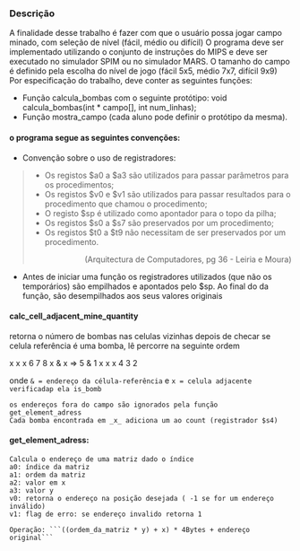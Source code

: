 ### Descrição
A finalidade desse trabalho é fazer com que o usuário possa jogar campo minado, com seleção de nível (fácil, médio ou difícil)
O programa deve ser implementado utilizando o conjunto de instruções do MIPS e deve ser executado no simulador SPIM ou no simulador MARS.
O tamanho do campo é definido pela escolha do nível de jogo (fácil 5x5, médio 7x7, difícil 9x9)
Por especificação do trabalho, deve conter as seguintes funções:
* Função calcula_bombas com o seguinte protótipo:
  void calcula_bombas(int * campo[], int num_linhas);
* Função mostra_campo (cada aluno pode definir o protótipo da mesma).
  
#### o programa segue as seguintes convenções:
* Convenção sobre o uso de registradores:
>* Os registos $a0 a $a3 são utilizados para passar parâmetros para os procedimentos;
>* Os registos $v0 e $v1 são utilizados para passar resultados para o procedimento que chamou o procedimento;
>* O registo $sp é utilizado como apontador para o topo da pilha;
>* Os registos $s0 a $s7 são preservados por um procedimento;
>* Os registos $t0 a $t9 não necessitam de ser preservados por um procedimento.
> <p align="right">(Arquitectura de Computadores, pg 36 - Leiria e Moura)</p>
* Antes de iniciar uma função os registradores utilizados (que não os temporários) são empilhados e apontados pelo $sp.
Ao final do da função, são desempilhados aos seus valores originais

#### calc_cell_adjacent_mine_quantity
  retorna o número de bombas nas celulas vizinhas
  depois de checar se celula referência é uma bomba, lê percorre na seguinte ordem

  x x x      6 7 8
  x & x  =>  5 & 1
  x x x      4 3 2
  
  onde ```& = endereço da célula-referência``` e ```x = celula adjacente verificadap ela is_bomb```

    os endereços fora do campo são ignorados pela função get_element_adress
    Cada bomba encontrada em _x_ adiciona um ao count (registrador $s4)

#### get_element_adress:
    Calcula o endereço de uma matriz dado o índice
    a0: índice da matriz
    a1: ordem da matriz
    a2: valor em x
    a3: valor y
    v0: retorna o endereço na posição desejada ( -1 se for um endereço inválido)
    v1: flag de erro: se endereço invalido retorna 1

    Operação: ```((ordem_da_matriz * y) + x) * 4Bytes + endereço original```

